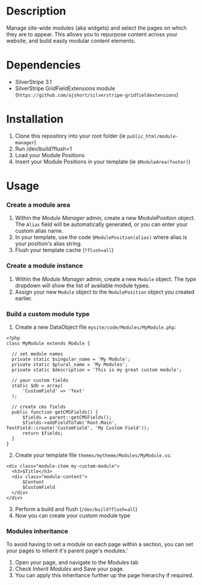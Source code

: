 # Description

Manage site-wide modules (aka widgets) and select the pages on which they are to appear. This allows you to repurpose content across your website, and build easily modular content elements.


# Dependencies

* SilverStripe 3.1
* SilverStripe GridFieldExtensions module (`https://github.com/ajshort/silverstripe-gridfieldextensions`)


# Installation

1. Clone this repository into your root folder (ie `public_html/module-manager`)
2. Run /dev/build?flush=1
3. Load your Module Positions
4. Insert your Module Positions in your template (ie `$ModuleArea(footer)`)


# Usage

### Create a module area
1. Within the *Module Manager* admin, create a new ModulePosition object. The `Alias` field will be automatically generated, or you can enter your custom alias name.
2. In your template, use the code `$ModulePosition(alias)` where alias is your position's alias string.
3. Flush your template cache (`?flush=all`)

### Create a module instance
1. Within the *Module Manager* admin, create a new `Module` object. The *type* dropdown will show the list of available module types.
2. Assign your new `Module` object to the `ModulePosition` object you created earlier.

### Build a custom module type
1. Create a new DataObject file `mysite/code/Modules/MyModule.php`:
  ```
  <?php
  class MyModule extends Module {
	
	// set module names
	private static $singular_name = 'My Module';
	private static $plural_name = 'My Modules';
	private static $description = 'This is my great custom module';
   
	// your custom fields
	static $db = array(
        'CustomField' => 'Text'
    );
   
	// create cms fields
	public function getCMSFields() {
		$fields = parent::getCMSFields();
		$fields->addFieldToTab('Root.Main', TextField::create('CustomField', 'My Custom Field'));
		return $fields;
	}	
  }
  ```
2. Create your template file `themes/mytheme/Modules/MyModule.ss`:
  ```
  <div class="module-item my-custom-module">
	<h3>$Title</h3>
	<div class="module-content">
		$Content
        $CustomField
	</div>
  </div>
  ```
3. Perform a build and flush (`/dev/build?flush=all`)
4. Now you can create your custom module type

### Modules inheritance
To avoid having to set a module on each page within a section, you can set your pages to inherit it's parent page's modules.'
1. Open your page, and navigate to the *Modules* tab
2. Check *Inherit Modules*  and Save your page.
3. You can apply this inheritance further up the page hierarchy if required.
 
